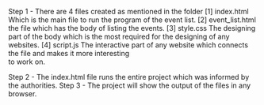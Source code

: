 Step 1 - There are 4 files created as mentioned in the folder 
            [1] index.html
                Which is the main file to run the program of the event list.
            [2] event_list.html
                the file which has the body of listing the events.
            [3] style.css
                The designing part of the body which is the most required for the designing of any websites.
            [4] script.js
                The interactive part of any website which connects the file and makes it more interesting       
                 to work on.

Step 2 - The index.html file runs the entire project which was informed by the authorities.
Step 3 - The project will show the output of the files in any browser.